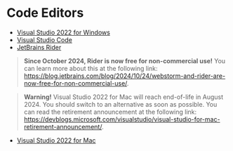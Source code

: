 # Code Editors
- [Visual Studio 2022 for Windows](vs4win.md)
- [Visual Studio Code](vscode.md)
- [JetBrains Rider](rider.md)

> **Since October 2024, Rider is now free for non-commercial use!** You can learn more about this at the following link: https://blog.jetbrains.com/blog/2024/10/24/webstorm-and-rider-are-now-free-for-non-commercial-use/.

> **Warning!** Visual Studio 2022 for Mac will reach end-of-life in August 2024. You should switch to an alternative as soon as possible. You can read the retirement announcement at the following link: https://devblogs.microsoft.com/visualstudio/visual-studio-for-mac-retirement-announcement/.

- [Visual Studio 2022 for Mac](vs4mac.md)
